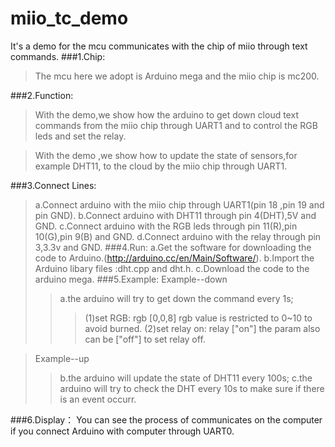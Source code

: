 miio_tc_demo
============
It's a demo for the mcu communicates with the chip of miio through text commands. 
###1.Chip:
>    The mcu here we adopt is Arduino mega and the miio chip is mc200.

###2.Function:
>    With the demo,we show how the arduino to get down cloud text commands from the miio chip through UART1 and to control the RGB leds and set the relay.

>    With the demo ,we show how to update the state of sensors,for example DHT11, to the cloud by the miio chip through UART1.

###3.Connect Lines:
>    a.Connect arduino with the miio chip through UART1(pin 18 ,pin 19 and pin GND).
>    b.Connect arduino with DHT11 through pin 4(DHT),5V and GND.
>    c.Connect arduino with the RGB leds through pin 11(R),pin 10(G),pin 9(B) and GND.
>    d.Connect arduino with the relay through pin 3,3.3v and GND.
###4.Run:
    a.Get the software for downloading the code to Arduino.(http://arduino.cc/en/Main/Software/). 
    b.Import the Arduino libary files :dht.cpp and dht.h. 
    c.Download the code to the arduino mega.
###5.Example:
>  Example--down
>>    a.the arduino will try to get down the command every 1s;
>>>    (1)set RGB:       rgb  [0,0,8]
          rgb value is restricted to 0~10 to avoid burned.
>>>    (2)set relay on:  relay  ["on"]
          the param also can be ["off"] to set relay off.
     
>  Example--up
>>  b.the arduino will update the state of DHT11 every 100s;
>>  c.the arduino will try to check the DHT every 10s to make sure if there is an event occurr.

###6.Display：
  You can see the process of communicates on the computer if you connect Arduino with computer through UART0. 
